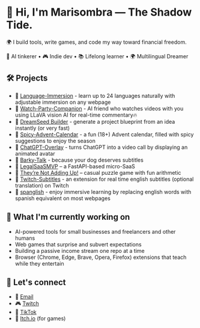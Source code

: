 
# 👋 Hi, I'm Marisombra — The Shadow Tide.

🌍 I build tools, write games, and code my way toward financial freedom. 

🧠 AI tinkerer • 🎮 Indie dev • 📚 Lifelong learner • 🌍 Multilingual Dreamer

## 🛠️ Projects
- 🔹 [Language-Immersion](https://github.com/marisombra-dev/language-immersion) - learn up to 24 languages naturally with adjustable immersion on any webpage
- 🔹 [Watch-Party-Companion](https://github.com/marisombra-dev/watch-party-companion) - AI friend who watches videos with you using LLaVA vision AI for real-time commentary🔥  
- 🔹 [DreamSeed Builder](https://github.com/marisombra-dev/DreamSeed-Builder) - generate a project blueprint from an idea instantly (or very fast)
- 🔹 [Spicy-Advent-Calendar](https://github.com/marisombra-dev/spicy-advent-calendar) - a fun (18+) Advent calendar, filled with spicy suggestions to enjoy the season
- 🔹 [ChatGPT-Overlay](https://github.com/marisombra-dev/ChatGPT-Overlay/tree/main) - turns ChatGPT into a video call by displaying an animated avatar 
- 🔹 [Barky-Talk](https://github.com/marisombra-dev/Barky-Talk) - because your dog deserves subtitles 
- 🔹 [LegalSaaSMVP](https://github.com/marisombra-dev/LegalSaaSMVP) – a FastAPI-based micro-SaaS
- 🔹 [They’re Not Adding Up!](https://marisombra.itch.io/theyre-not-adding-up) – casual puzzle game with fun arithmetic
- 🔹 [Twitch-Subtitles](https://github.com/marisombra-dev/twitch-subtitles) - an extension for real time english subtitles (optional translation) on Twitch
- 🔹 [spanglish](http://github.com/marisombra-dev/spanglish-chrome-extension) - enjoy immersive learning by replacing english words with spanish equivalent on most webpages

## 🎯 What I'm currently working on
- AI-powered tools for small businesses and freelancers and other humans
- Web games that surprise and subvert expectations
- Building a passive income stream one repo at a time
- Browser (Chrome, Edge, Brave, Opera, Firefox) extensions that teach while they entertain

## 💫 Let's connect
- 💌 [Email](mailto:marisombra@proton.me)
- 🎮 [Twitch](https://www.twitch.tv/marissombra)    
- 🧵 [TikTok](https://www.tiktok.com/@marissombra)
- 🪩 [Itch.io](https://marisombra.itch.io/) (for games)


